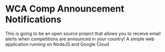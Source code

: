 # WCA Comp Announcement Notifications

This is going to be an open source project that allows you to receive email alerts when competitions are announced in your country! A simple web application running on NodeJS and Google Cloud
